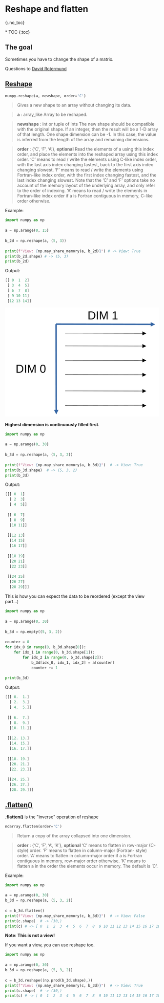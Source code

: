 # Reshape and flatten 
{:.no_toc}

<nav markdown="1" class="toc-class">
* TOC
{:toc}
</nav>

## The goal

Sometimes you have to change the shape of a matrix. 

Questions to [David Rotermund](mailto:davrot@uni-bremen.de)

## [Reshape](https://numpy.org/doc/stable/reference/generated/numpy.reshape.html)

```python
numpy.reshape(a, newshape, order='C')
```

> Gives a new shape to an array without changing its data.

> **a** : array_like
>   Array to be reshaped.

> **newshape** : int or tuple of ints
>   The new shape should be compatible with the original shape. If an integer, then the result will be a 1-D array of that length. One shape dimension can be -1. In this case, the value is inferred from the length of the array and remaining dimensions.

> **order** : {‘C’, ‘F’, ‘A’}, **optional**
>   Read the elements of a using this index order, and place the elements into the reshaped array using this index order. ‘C’ means to read / write the elements using C-like index order, with the last axis index changing fastest, back to the first axis index changing slowest. ‘F’ means to read / write the elements using Fortran-like index order, with the first index changing fastest, and the last index changing slowest. Note that the ‘C’ and ‘F’ options take no account of the memory layout of the underlying array, and only refer to the order of indexing. ‘A’ means to read / write the elements in Fortran-like index order if a is Fortran contiguous in memory, C-like order otherwise.

Example:

```python
import numpy as np

a = np.arange(0, 15)

b_2d = np.reshape(a, (5, 3))

print(f"View: {np.may_share_memory(a, b_2d)}") # -> View: True
print(b_2d.shape) # -> (5, 3)
print(b_2d)
```

Output: 
```python
[[ 0  1  2]
 [ 3  4  5]
 [ 6  7  8]
 [ 9 10 11]
 [12 13 14]]
```

![image0](image0.png)

**Highest dimension is continuously filled first.**

```python
import numpy as np

a = np.arange(0, 30)

b_3d = np.reshape(a, (5, 3, 2))

print(f"View: {np.may_share_memory(a, b_3d)}")  # -> View: True
print(b_3d.shape)  # -> (5, 3, 2)
print(b_3d)
```

Output: 
```python
[[[ 0  1]
  [ 2  3]
  [ 4  5]]

 [[ 6  7]
  [ 8  9]
  [10 11]]

 [[12 13]
  [14 15]
  [16 17]]

 [[18 19]
  [20 21]
  [22 23]]

 [[24 25]
  [26 27]
  [28 29]]]
```

This is how you can expect the data to be reordered (except the view part...)​

```python
import numpy as np

a = np.arange(0, 30)

b_3d = np.empty((5, 3, 2))

counter = 0
for idx_0 in range(0, b_3d.shape[0]):
    for idx_1 in range(0, b_3d.shape[1]):
        for idx_2 in range(0, b_3d.shape[2]):
            b_3d[idx_0, idx_1, idx_2] = a[counter]
            counter += 1

print(b_3d)
```

Output: 

```python
[[[ 0.  1.]
  [ 2.  3.]
  [ 4.  5.]]

 [[ 6.  7.]
  [ 8.  9.]
  [10. 11.]]

 [[12. 13.]
  [14. 15.]
  [16. 17.]]

 [[18. 19.]
  [20. 21.]
  [22. 23.]]

 [[24. 25.]
  [26. 27.]
  [28. 29.]]]
```

## [.flatten()](https://numpy.org/doc/stable/reference/generated/numpy.ndarray.flatten.html)

**.flatten()** is the "inverse" operation of reshape

```python
ndarray.flatten(order='C')
```

> Return a copy of the array collapsed into one dimension.

> **order** : {‘C’, ‘F’, ‘A’, ‘K’}, **optional**
>   ‘C’ means to flatten in row-major (C-style) order. ‘F’ means to flatten in column-major (Fortran- style) order. ‘A’ means to flatten in column-major order if a is Fortran contiguous in memory, row-major order otherwise. ‘K’ means to flatten a in the order the elements occur in memory. The default is ‘C’.

Example:

```python
import numpy as np

a = np.arange(0, 30)
b_3d = np.reshape(a, (5, 3, 2))

c = b_3d.flatten()
print(f"View: {np.may_share_memory(c, b_3d)}")  # -> View: False
print(c.shape)  # -> (30,)
print(c) # -> [ 0  1  2  3  4  5  6  7  8  9 10 11 12 13 14 15 16 17 18 19 20 21 22 23 24 25 26 27 28 29]
```

**Note: This is not a view!**

If you want a view, you can use reshape too. 

```python
import numpy as np

a = np.arange(0, 30)
b_3d = np.reshape(a, (5, 3, 2))

c = b_3d.reshape((np.prod(b_3d.shape),))
print(f"View: {np.may_share_memory(c, b_3d)}")  # -> View: True
print(c.shape)  # -> (30,)
print(c) # -> [ 0  1  2  3  4  5  6  7  8  9 10 11 12 13 14 15 16 17 18 19 20 21 22 23 24 25 26 27 28 29]
```






